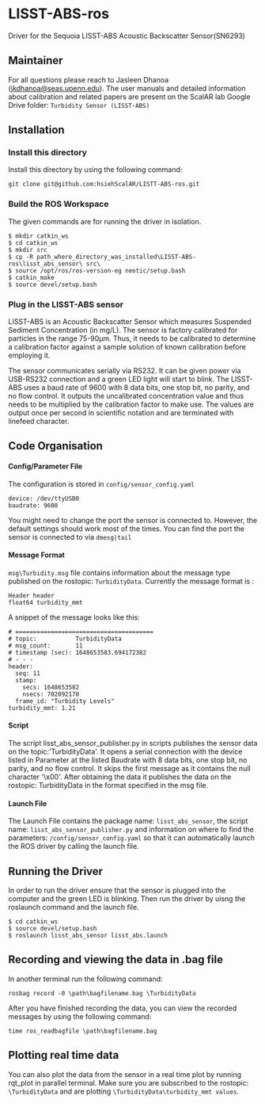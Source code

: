 # LISST-ABS-ros
Driver for the Sequoia LISST-ABS Acoustic Backscatter Sensor(SN6293)

## Maintainer
For all questions please reach to Jasleen Dhanoa (jkdhanoa@seas.upenn.edu).
The user manuals and detailed information about calibration and related papers are present on the ScalAR lab Google Drive folder: `Turbidity Sensor (LISST-ABS)`

## Installation
### Install this directory
Install this directory by using the following command:
```
git clone git@github.com:hsiehScalAR/LISTT-ABS-ros.git
```
### Build the ROS Workspace
The given commands are for running the driver in isolation.
```
$ mkdir catkin_ws
$ cd catkin_ws
$ mkdir src
$ cp -R path_where_directory_was_installed\LISST-ABS-ros\lisst_abs_sensor\ src\
$ source /opt/ros/ros-version-eg neotic/setup.bash 
$ catkin_make
$ source devel/setup.bash
```
### Plug in the LISST-ABS sensor
LISST-ABS is an Acoustic Backscatter Sensor which measures Suspended Sediment Concentration (in mg/L). The sensor is factory calibrated for particles in the range 75-90μm. Thus, it needs to be calibrated to determine a calibration factor against a sample solution of known calibration before employing it. 

The sensor communicates serially via RS232. It can be given power via USB-RS232 connection and a green LED light will start to blink. The LISST-ABS uses a baud rate of 9600 with 8 data bits, one stop bit, no parity, and no flow control. It outputs the uncalibrated concentration value and thus needs to be multiplied by the calibration factor to make use. The values are output once per second in scientific notation and are terminated with linefeed character.

## Code Organisation 

#### Config/Parameter File
The configuration is stored in `config/sensor_config.yaml`
```
device: /dev/ttyUSB0
baudrate: 9600
```
You might need to change the port the sensor is connected to. However, the default settings should work most of the times. You can find the port the sensor is connected to via `dmesg|tail`

#### Message Format
`msg\Turbidity.msg` file contains information about the message type published on the rostopic: `TurbidityData`. Currently the message format is :
```
Header header
float64 turbidity_mmt
```
A snippet of the message looks like this:
```
# =======================================
# topic:           TurbidityData
# msg_count:       11
# timestamp (sec): 1648653583.694172382
# - - -
header: 
  seq: 11
  stamp: 
    secs: 1648653582
    nsecs: 702092170
  frame_id: "Turbidity Levels"
turbidity_mmt: 1.21
```

#### Script
The script lisst_abs_sensor_publisher.py in scripts publishes the sensor data on the topic:'TurbidityData'. It opens a serial connection with the device listed in Parameter at the listed Baudrate with 8 data bits, one stop bit, no parity, and no flow control. It skips the first message as it contains the null character '\x00'. After obtaining the data it publishes the data on the rostopic: TurbidityData in the format specified in the msg file.

#### Launch File
The Launch File contains the package name: `lisst_abs_sensor`, the script name: `lisst_abs_sensor_publisher.py` and information on where to find the parameters: `/config/sensor_config.yaml` so that it can automatically launch the ROS driver by calling the launch file.

## Running the Driver
In order to run the driver ensure that the sensor is plugged into the computer and the green LED is blinking. Then run the driver by uisng the roslaunch command and the launch file.
```
$ cd catkin_ws
$ source devel/setup.bash
$ roslaunch lisst_abs_sensor lisst_abs.launch
```

## Recording and viewing the data in .bag file
In another terminal run the following command:
```
rosbag record -0 \path\bagfilename.bag \TurbidityData
```
After you have finished recording the data, you can view the recorded messages by using the following command:
```
time ros_readbagfile \path\bagfilename.bag
```

## Plotting real time data
You can also plot the data from the sensor in a real time plot by running rqt_plot in parallel terminal. Make sure you are subscribed to the rostopic: `\TurbidityData` and are plotting `\TurbidityData\turbidity_mmt values`.